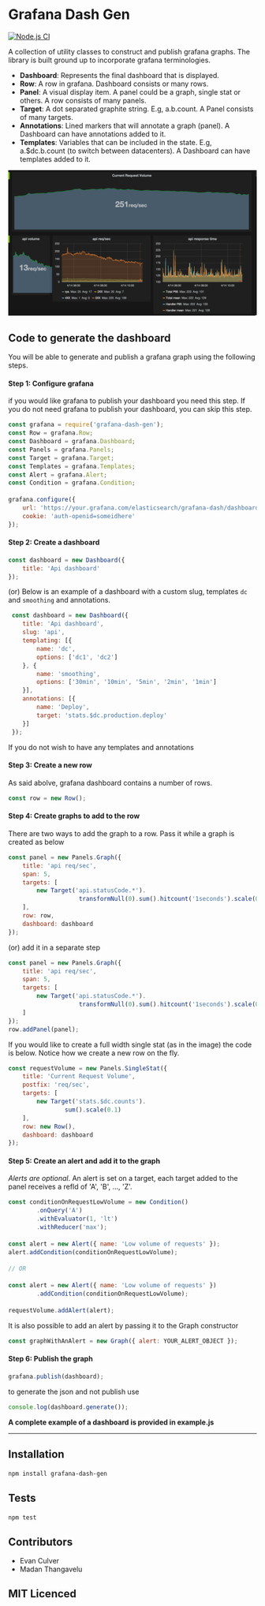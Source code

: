 # Grafana Dash Gen

[![Node.js CI](https://github.com/uber/grafana-dash-gen/actions/workflows/node.js.yml/badge.svg)](https://github.com/uber/grafana-dash-gen/actions/workflows/node.js.yml)

A collection of utility classes to construct and publish grafana graphs. The library is built ground up to incorporate grafana terminologies. 

- **Dashboard**: Represents the final dashboard that is displayed.
- **Row**: A row in grafana. Dashboard consists or many rows.
- **Panel**: A visual display item. A panel could be a graph, single stat or others. A row consists of many panels.
- **Target**: A dot separated graphite string. E.g, a.b.count. A Panel consists of many targets.
- **Annotations**: Lined markers that will annotate a graph (panel). A Dashboard can have annotations added to it. 
- **Templates**: Variables that can be included in the state. E.g, a.$dc.b.count (to switch between datacenters). A Dashboard can have templates added to it. 

![Alt text](/grafana.png?raw=true "Optional Title")

## Code to generate the dashboard

You will be able to generate and publish a grafana graph using the following steps. 

#### Step 1: Configure grafana 
if you would like grafana to publish your dashboard you need this step. If you do not need grafana to publish your dashboard, you can skip this step. 
```js
const grafana = require('grafana-dash-gen');
const Row = grafana.Row;
const Dashboard = grafana.Dashboard;
const Panels = grafana.Panels;
const Target = grafana.Target;
const Templates = grafana.Templates;
const Alert = grafana.Alert;
const Condition = grafana.Condition;

grafana.configure({
	url: 'https://your.grafana.com/elasticsearch/grafana-dash/dashboard/',
	cookie: 'auth-openid=someidhere'
});
```
#### Step 2: Create a dashboard
```js
const dashboard = new Dashboard({
	title: 'Api dashboard'
});
```
(or) Below is an example of a dashboard with a custom slug, templates `dc` and `smoothing` and annotations.
```js
 const dashboard = new Dashboard({
 	title: 'Api dashboard',
 	slug: 'api',
 	templating: [{
 		name: 'dc',
 		options: ['dc1', 'dc2']
 	}, {
 		name: 'smoothing',
 		options: ['30min', '10min', '5min', '2min', '1min']
 	}],
 	annotations: [{
 		name: 'Deploy',
 		target: 'stats.$dc.production.deploy'
 	}]
 });
```

If you do not wish to have any templates and annotations

#### Step 3: Create a new row
As said abolve, grafana dashboard contains a number of rows. 
```js
const row = new Row();
```

#### Step 4: Create graphs to add to the row
There are two ways to add the graph to a row. Pass it while a graph is created as below
```js
const panel = new Panels.Graph({
	title: 'api req/sec',
	span: 5, 
	targets: [
		new Target('api.statusCode.*').
					transformNull(0).sum().hitcount('1seconds').scale(0.1).alias('rps')
	],
	row: row,
	dashboard: dashboard
});
```

(or) add it in a separate step
```js
const panel = new Panels.Graph({
	title: 'api req/sec',
	span: 5,
	targets: [
		new Target('api.statusCode.*').
					transformNull(0).sum().hitcount('1seconds').scale(0.1).alias('rps')
	]
});
row.addPanel(panel);
```

If you would like to create a full width single stat (as in the image) the code is below. Notice how we create a new row on the fly. 
```js
const requestVolume = new Panels.SingleStat({
	title: 'Current Request Volume',
	postfix: 'req/sec',
	targets: [
		new Target('stats.$dc.counts').
				sum().scale(0.1)
	],
	row: new Row(),
	dashboard: dashboard
});
```

#### Step 5: Create an alert and add it to the graph
_Alerts are optional_. An alert is set on a target, each target added to the panel receives a refId of 'A', 'B', ..., 'Z'.
```js
const conditionOnRequestLowVolume = new Condition()
        .onQuery('A')
        .withEvaluator(1, 'lt')
        .withReducer('max');

const alert = new Alert({ name: 'Low volume of requests' });
alert.addCondition(conditionOnRequestLowVolume);

// OR 

const alert = new Alert({ name: 'Low volume of requests' })
        .addCondition(conditionOnRequestLowVolume);

requestVolume.addAlert(alert);
```

It is also possible to add an alert by passing it to the Graph constructor
```js
const graphWithAnAlert = new Graph({ alert: YOUR_ALERT_OBJECT });
```

#### Step 6: Publish the graph
```js
grafana.publish(dashboard);
```

to generate the json and not publish use

```js
console.log(dashboard.generate());
```

**A complete example of a dashboard is provided in example.js**


-----

## Installation

`npm install grafana-dash-gen`

## Tests

`npm test`

## Contributors

 - Evan Culver
 - Madan Thangavelu

## MIT Licenced


